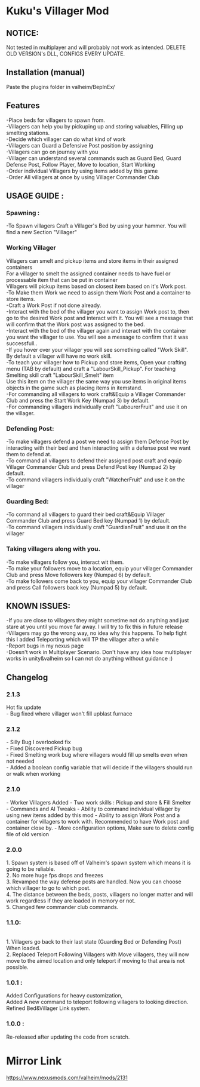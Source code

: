 ﻿# Kuku's Villager Mod

## NOTICE:
Not tested in multiplayer and will probably not work as intended.
DELETE OLD VERSION's DLL, CONFIGS EVERY UPDATE.

## Installation (manual)
Paste the plugins folder in valheim/BepInEx/

## Features
-Place beds for villagers to spawn from. <br>
-Villagers can help you by pickuping up and storing valuables, Filling up smelting stations. <br>
-Decide which villager can do what kind of work <br>
-Villagers can Guard a Defensive Post position by assigning <br>
-Villagers can go on journey with you <br>
-Villager can understand several commands such as Guard Bed, Guard Defense Post, Follow Player, Move to location, Start Working <br>
-Order individual Villagers by using items added by this game <br>
-Order All villagers at once by using Villager Commander Club <br>

## USAGE GUIDE :
### Spawning :
-To Spawn villagers Craft a Villager's Bed by using your hammer. You will find a new Section "Villager"
### Working Villager
Villagers can smelt and pickup items and store items in their assigned containers<br>
For a villager to smelt the assigned container needs to have fuel or processable item that can be put in container<br>
Villagers will pickup items based on closest item based on it's Work post.<br>
-To Make them Work we need to assign them Work Post and a container to store items. <br>
-Craft a Work Post if not done already. <br>
-Interact with the bed of the villager you want to assign Work post to, then go to the desired Work post and interact with it. You will see a message that will confirm that the Work post was assigned to the bed. <br>
-Interact with the bed of the villager again and interact with the container you want the villager to use. You will see a message to confirm that it was successfull.. <br>
-If you hover over your villager you will see something called "Work Skill". By default a villager will have no work skill.<br>
-To teach your villager how to Pickup and store items, Open your crafting menu (TAB by default) and craft a "LabourSkill_Pickup". For teaching Smelting skill craft "LabourSkill_Smelt" item<br>
Use this item on the villager the same way you use items in original items objects in the game such as placing items in itemstand.<br>
-For commanding all villagers to work craft&Equip a Villager Commander Club and press the Start Work Key (Numpad 3) by default.<br>
-For commanding villagers individually craft "LabourerFruit" and use it on the villager.<br>
### Defending Post:
-To make villagers defend a post we need to assign them Defense Post by interacting with their bed and then interacting with a defense post we want them to defend at. <br>
-To command all villagers to defend their assigned post craft and equip Villager Commander Club and press Defend Post key (Numpad 2) by default. <br>
-To command villagers individually craft "WatcherFruit" and use it on the villager <br>
### Guarding Bed:
-To command all villagers to guard their bed craft&Equip Villager Commander Club and press Guard Bed key (Numpad 1) by default. <br>
-To command villagers individually craft "GuardianFruit" and use it on the villager <br>
### Taking villagers along with you.
-To make villagers follow you, interact wit them. <br>
-To make your followers move to a location, equip your villager Commander Club and press Move followers key (Numpad 6) by default. <br>
-To make followers come back to you, equip your villager Commander Club and press Call followers back key (Numpad 5) by default. <br>

## KNOWN ISSUES:
-If you are close to villagers they might sometime not do anything and just stare at you until you move far away. I will try to fix this in future release<br>
-Villagers may go the wrong way, no idea why this happens. To help fight this I added Teleporting which will TP the villager after a while <br>
-Report bugs in my nexus page <br>
-Doesn't work in Multiplayer Scenario. Don't have any idea how multiplayer works in unity&valheim so I can not do anything without guidance :) <br>

## Changelog
<h3>2.1.3</h3>
Hot fix update <br>
- Bug fixed where villager won't fill upblast furnace <br>
<h3>2.1.2</h3>
- Silly Bug I overlooked fix<br>
- Fixed Discovered Pickup bug<br>
- Fixed Smelting work bug where villagers would fill up smelts even when not needed<br>
- Added a boolean config variable that will decide if the villagers should run or walk when working<br>
<h3>2.1.0</h3>
- Worker Villagers Added
- Two work skills : Pickup and store & Fill Smelter
- Commands and AI Tweaks
- Ability to command individual villager by using new items added by this mod
- Ability to assign Work Post and a container for villagers to work with. Recommended to have Work post and container close by.
- More configuration options, Make sure to delete config file of old version<br>


<h3>2.0.0</h3>
1. Spawn system is based off of Valheim's spawn system which means it is going to be reliable.<br>
2. No more huge fps drops and freezes<br>
3. Revamped the way defense posts are handled. Now you can choose which villager to go to which post.<br>
4. The distance between the beds, posts, villagers no longer matter and will work regardless if they are loaded in memory or not.<br>
5. Changed few commander club commands.<br>
<h3>1.1.0:</h3>  <br>1. Villagers go back to their last state (Guarding Bed or Defending Post) When loaded.
<br>2. Replaced Teleport Following Villagers with Move villagers, they will now move to the aimed location and only teleport if moving to that area is not possible.

<h3>1.0.1 : </h3>Added Configurations for heavy customization,<br> Added A new command to teleport following villagers to looking direction. Refined Bed&Villager Link system.

<h3>1.0.0 : </h3> Re-released after updating the code from scratch.


# Mirror Link
https://www.nexusmods.com/valheim/mods/2131